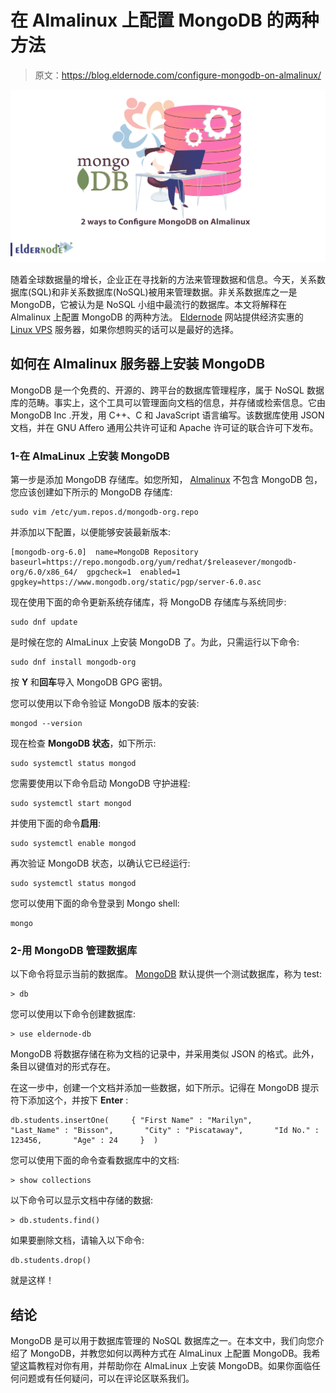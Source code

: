 # 在 Almalinux 上配置 MongoDB 的两种方法

> 原文：<https://blog.eldernode.com/configure-mongodb-on-almalinux/>

![2 ways to Configure MongoDB on Almalinux](img/4e45462ac4da93751d4ec68ff4046229.png)

随着全球数据量的增长，企业正在寻找新的方法来管理数据和信息。今天，关系数据库(SQL)和非关系数据库(NoSQL)被用来管理数据。非关系数据库之一是 MongoDB，它被认为是 NoSQL 小组中最流行的数据库。本文将解释在 Almalinux 上配置 MongoDB 的两种方法。 [Eldernode](https://eldernode.com/) 网站提供经济实惠的 [Linux VPS](https://eldernode.com/linux-vps/) 服务器，如果你想购买的话可以是最好的选择。

## **如何在 Almalinux 服务器上安装 MongoDB**

MongoDB 是一个免费的、开源的、跨平台的数据库管理程序，属于 NoSQL 数据库的范畴。事实上，这个工具可以管理面向文档的信息，并存储或检索信息。它由 MongoDB Inc .开发，用 C++、C 和 JavaScript 语言编写。该数据库使用 JSON 文档，并在 GNU Affero 通用公共许可证和 Apache 许可证的联合许可下发布。

### **1-在 AlmaLinux 上安装 MongoDB**

第一步是添加 MongoDB 存储库。如您所知， [Almalinux](https://blog.eldernode.com/tag/almalinux/) 不包含 MongoDB 包，您应该创建如下所示的 MongoDB 存储库:

```
sudo vim /etc/yum.repos.d/mongodb-org.repo
```

并添加以下配置，以便能够安装最新版本:

```
[mongodb-org-6.0]  name=MongoDB Repository  baseurl=https://repo.mongodb.org/yum/redhat/$releasever/mongodb-org/6.0/x86_64/  gpgcheck=1  enabled=1  gpgkey=https://www.mongodb.org/static/pgp/server-6.0.asc
```

现在使用下面的命令更新系统存储库，将 MongoDB 存储库与系统同步:

```
sudo dnf update
```

是时候在您的 AlmaLinux 上安装 MongoDB 了。为此，只需运行以下命令:

```
sudo dnf install mongodb-org
```

按 **Y** 和**回车**导入 MongoDB GPG 密钥。

您可以使用以下命令验证 MongoDB 版本的安装:

```
mongod --version
```

现在检查 **MongoDB 状态**，如下所示:

```
sudo systemctl status mongod
```

您需要使用以下命令启动 MongoDB 守护进程:

```
sudo systemctl start mongod
```

并使用下面的命令**启用**:

```
sudo systemctl enable mongod
```

再次验证 MongoDB 状态，以确认它已经运行:

```
sudo systemctl status mongod
```

您可以使用下面的命令登录到 Mongo shell:

```
mongo
```

### **2-用 MongoDB** 管理数据库

以下命令将显示当前的数据库。 [MongoDB](https://blog.eldernode.com/5-things-that-make-mongodb-better-than-mysql/) 默认提供一个测试数据库，称为 test:

```
> db
```

您可以使用以下命令创建数据库:

```
> use eldernode-db
```

MongoDB 将数据存储在称为文档的记录中，并采用类似 JSON 的格式。此外，条目以键值对的形式存在。

在这一步中，创建一个文档并添加一些数据，如下所示。记得在 MongoDB 提示符下添加这个，并按下 **Enter** :

```
db.students.insertOne(     { "First Name" : "Marilyn",       "Last_Name" : "Bisson",       "City" : "Piscataway",       "Id No." : 123456,       "Age" : 24     }  )
```

您可以使用下面的命令查看数据库中的文档:

```
> show collections
```

以下命令可以显示文档中存储的数据:

```
> db.students.find()
```

如果要删除文档，请输入以下命令:

```
db.students.drop()
```

就是这样！

## 结论

MongoDB 是可以用于数据库管理的 NoSQL 数据库之一。在本文中，我们向您介绍了 MongoDB，并教您如何以两种方式在 AlmaLinux 上配置 MongoDB。我希望这篇教程对你有用，并帮助你在 AlmaLinux 上安装 MongoDB。如果你面临任何问题或有任何疑问，可以在评论区联系我们。